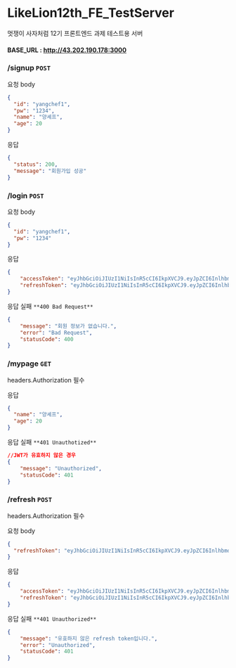 # LikeLion12th_FE_TestServer
멋쟁이 사자처럼 12기 프론트엔드 과제 테스트용 서버

#### BASE_URL : http://43.202.190.178:3000

### /signup `POST`

요청 body

```json
{
  "id": "yangchef1",
  "pw": "1234",
  "name": "양셰프",
  "age": 20
}
```

응답

```json
{
  "status": 200,
  "message": "회원가입 성공"
}
```

### /login `POST`

요청 body

```json
{
  "id": "yangchef1",
  "pw": "1234"
}
```

응답

```json
{
    "accessToken": "eyJhbGciOiJIUzI1NiIsInR5cCI6IkpXVCJ9.eyJpZCI6InlhbmdjaGVmMyIsIm5hbWUiOiLslpHshbDtlIQzIiwiYWdlIjoyMiwiaWF0IjoxNzE5MjgzOTU1fQ.F0JJg-eGuUu7CJW2QTF36lggjklJrM73HkZvGaZQJwI",
    "refreshToken": "eyJhbGciOiJIUzI1NiIsInR5cCI6IkpXVCJ9.eyJpZCI6InlhbmdjaGVmMyIsImlhdCI6MTcxOTI4Mzk1NX0.Pj_-fSwd-9mIxUg2Vp2_FTddTnphtTq3Dz5--uS11ro"
}
```

응답 실패 `**400 Bad Request**`

```json
{
    "message": "회원 정보가 없습니다.",
    "error": "Bad Request",
    "statusCode": 400
}
```

### /mypage `GET`

headers.Authorization 필수

응답

```json
{
  "name": "양셰프",
  "age": 20
}
```

응답 실패 `**401 Unauthotized**`

```json
//JWT가 유효하지 않은 경우
{
    "message": "Unauthorized",
    "statusCode": 401
}
```

### /refresh `POST`

headers.Authorization 필수

요청 body

```json
{
  "refreshToken": "eyJhbGciOiJIUzI1NiIsInR5cCI6IkpXVCJ9.eyJpZCI6InlhbmdjaGVmMyIsImlhdCI6MTcxOTI4Mzk1NX0.Pj_-fSwd-9mIxUg2Vp2_FTddTnphtTq3Dz5--uS11ro"
}
```

응답

```json
{
    "accessToken": "eyJhbGciOiJIUzI1NiIsInR5cCI6IkpXVCJ9.eyJpZCI6InlhbmdjaGVmMyIsIm5hbWUiOiLslpHshbDtlIQzIiwiYWdlIjoyMiwiaWF0IjoxNzE5MjgzOTU1fQ.F0JJg-eGuUu7CJW2QTF36lggjklJrM73HkZvGaZQJwI",
    "refreshToken": "eyJhbGciOiJIUzI1NiIsInR5cCI6IkpXVCJ9.eyJpZCI6InlhbmdjaGVmMyIsImlhdCI6MTcxOTI4Mzk1NX0.Pj_-fSwd-9mIxUg2Vp2_FTddTnphtTq3Dz5--uS11ro"
}
```

응답 실패 `**401 Unauthorized**`

```json
{
    "message": "유효하지 않은 refresh token입니다.",
    "error": "Unauthorized",
    "statusCode": 401
}
```
